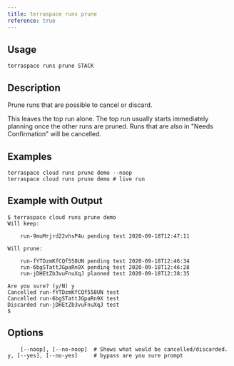 ```yaml
---
title: terraspace runs prune
reference: true
---
```


## Usage

    terraspace runs prune STACK

## Description

Prune runs that are possible to cancel or discard.

This leaves the top run alone. The top run usually starts immediately planning once the other runs are pruned. Runs that are also in "Needs Confirmation" will be cancelled.

## Examples

    terraspace cloud runs prune demo --noop
    terraspace cloud runs prune demo # live run

## Example with Output

    $ terraspace cloud runs prune demo
    Will keep:

        run-9muMrjrd22vhsP4u pending test 2020-09-18T12:47:11

    Will prune:

        run-fYTDzmKfCQf558UN pending test 2020-09-18T12:46:34
        run-6bgSTattJGpaRn9X pending test 2020-09-18T12:46:28
        run-jDHEtZb3vuFnuXqJ planned test 2020-09-18T12:38:35

    Are you sure? (y/N) y
    Cancelled run-fYTDzmKfCQf558UN test
    Cancelled run-6bgSTattJGpaRn9X test
    Discarded run-jDHEtZb3vuFnuXqJ test
    $


## Options

```
    [--noop], [--no-noop]  # Shows what would be cancelled/discarded.
y, [--yes], [--no-yes]     # bypass are you sure prompt
```

